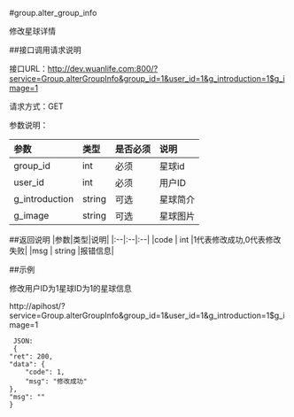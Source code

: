 #group.alter_group_info

修改星球详情

##接口调用请求说明

接口URL：http://dev.wuanlife.com:800/?service=Group.alterGroupInfo&group_id=1&user_id=1&g_introduction=1$g_image=1

请求方式：GET

参数说明：

|参数|类型|是否必须|说明|
|:--|:--|:--|:--|
|group_id|int|必须|星球id|
|user_id|int|必须|用户ID|
|g_introduction|string|可选|星球简介|
|g_image|string|可选|星球图片|

##返回说明
|参数|类型|说明|
|:--|:--|:--|
|code	|	int	|1代表修改成功,0代表修改失败|
|msg	|	string	|报错信息|


##示例

修改用户ID为1星球ID为1的星球信息

http://apihost/?service=Group.alterGroupInfo&group_id=1&user_id=1&g_introduction=1$g_image=1

     JSON:
     {
    "ret": 200,
    "data": {
        "code": 1,
        "msg": "修改成功"
    },
    "msg": ""
    }
